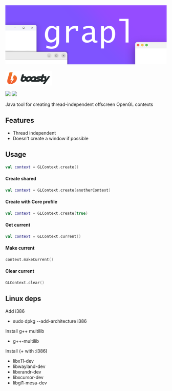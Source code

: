 

<img src="./.github/resources/logo.png" alt="boosty">

<br>
<br>
<a href="https://boosty.to/husker-dev/donate">
    <img width="145" src="./.github/resources/boosty.svg" alt="boosty">
</a>

<a href="LICENSE"><img src="https://img.shields.io/github/license/husker-dev/offscreen-jgl?style=flat-square"></a>
<a href="https://github.com/husker-dev/offscreen-jgl/releases/latest"><img src="https://img.shields.io/github/v/release/husker-dev/offscreen-jgl?style=flat-square"></a>

Java tool for creating thread-independent offscreen OpenGL contexts

## Features

- Thread independent
- Doesn't create a window if possible

## Usage

```kotlin
val context = GLContext.create()
```

#### Create shared
```kotlin
val context = GLContext.create(anotherContext)
```

#### Create with Core profile
```kotlin
val context = GLContext.create(true)
```

#### Get current
```kotlin
val context = GLContext.current()
```

#### Make current
```kotlin
context.makeCurrent()
```

#### Clear current
```kotlin
GLContext.clear()
```

## Linux deps
Add i386
- sudo dpkg --add-architecture i386

Install g++ multilib
- g++-multilib

Install (+ with :i386)
- libx11-dev
- libwayland-dev
- libxrandr-dev
- libxcursor-dev
- libgl1-mesa-dev